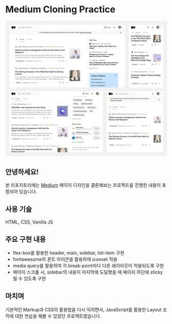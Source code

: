 # Medium Cloning Practice

![미리보기 이미지](./preview/medium_preview@1x.png)

## 안녕하세요!
본 리포지토리에는 [Medium](https://medium.com/) 페이지 디자인을 클론해보는 프로젝트를 진행한 내용이 포함되어 있습니다.

## 사용 기술
HTML, CSS, Vanilla JS

## 주요 구현 내용

- flex-box를 활용한 header, main, sidebar, list-item 구현
- fontawesome의 폰트 아이콘을 활용하여 iconset 적용
- media query를 활용하여 각 break-point마다 다른 레이아웃이 적용되도록 구현 
- 페이지 스크롤 시, sidebar의 내용이 마지막에 도달했을 때 페이지 하단에 sticky 될 수 있도록 구현

## 마치며
기본적인 Markup과 CSS의 활용법을 다시 익히면서, JavaScript를 활용한 Layout 조작에 대한 연습을 해볼 수 있었던 프로젝트였습니다.